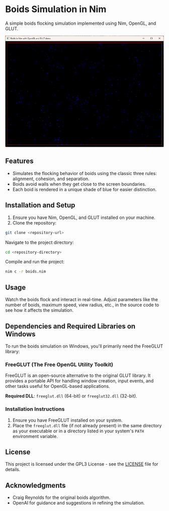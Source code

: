 # Boids Simulation in Nim

A simple boids flocking simulation implemented using Nim, OpenGL, and GLUT.

![Example Program Behavior](ex1.png)

## Features

- Simulates the flocking behavior of boids using the classic three rules: alignment, cohesion, and separation.
- Boids avoid walls when they get close to the screen boundaries.
- Each boid is rendered in a unique shade of blue for easier distinction.

## Installation and Setup

1. Ensure you have Nim, OpenGL, and GLUT installed on your machine.
2. Clone the repository:

```bash
git clone <repository-url>
```

Navigate to the project directory:

```bash
cd <repository-directory>
```

Compile and run the project:

```bash
nim c -r boids.nim
```

## Usage

Watch the boids flock and interact in real-time.
Adjust parameters like the number of boids, maximum speed, view radius, etc., in the source code to see how it affects the simulation.

## Dependencies and Required Libraries on Windows

To run the boids simulation on Windows, you'll primarily need the FreeGLUT library:

### FreeGLUT (The Free OpenGL Utility Toolkit)

FreeGLUT is an open-source alternative to the original GLUT library. It provides a portable API for handling window creation, input events, and other tasks useful for OpenGL-based applications.

**Required DLL**: `freeglut.dll` (64-bit) or `freeglut32.dll` (32-bit).

### Installation Instructions

1. Ensure you have FreeGLUT installed on your system.
2. Place the `freeglut.dll` file (if not already present) in the same directory as your executable or in a directory listed in your system's `PATH` environment variable.

## License

This project is licensed under the GPL3 License - see the [LICENSE](LICENSE) file for details.

## Acknowledgments

- Craig Reynolds for the original boids algorithm.
- OpenAI for guidance and suggestions in refining the simulation.
